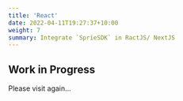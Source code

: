 ```yaml
---
title: 'React'
date: 2022-04-11T19:27:37+10:00
weight: 7
summary: Integrate `SprieSDK` in RactJS/ NextJS
---
```


## Work in Progress
Please visit again...